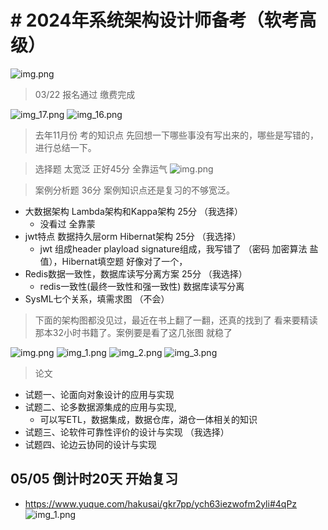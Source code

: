 # # 2024年系统架构设计师备考（软考高级）

![img.png](img.png)

> 03/22 报名通过 缴费完成


![img_17.png](image/img_17.png)
![img_16.png](image/img_16.png)

> 去年11月份 考的知识点 先回想一下哪些事没有写出来的，哪些是写错的，进行总结一下。

> 选择题 太宽泛 正好45分 全靠运气
![img.png](image/img_22.png)

> 案例分析题 36分 案例知识点还是复习的不够宽泛。

- 大数据架构 Lambda架构和Kappa架构 25分 （我选择）
    - 没看过 全靠蒙
- jwt特点 数据持久层orm Hibernat架构 25分 （我选择）
    - jwt 组成header playload signature组成，我写错了 （密码 加密算法 盐值），Hibernat填空题 好像对了一个，
- Redis数据一致性，数据库读写分离方案 25分 （我选择）
    - redis一致性(最终一致性和强一致性) 数据库读写分离
- SysML七个关系，填需求图 （不会）

> 下面的架构图都没见过，最近在书上翻了一翻，还真的找到了 看来要精读那本32小时书籍了。案例要是看了这几张图 就稳了

![img.png](image/img_18.png)
![img_1.png](image/img_19.png)
![img_2.png](image/img_20.png)
![img_3.png](image/img_21.png)

> 论文

- 试题一、论面向对象设计的应用与实现
- 试题二、论多数据源集成的应用与实现,
  - 可以写ETL，数据集成，数据仓库，湖仓一体相关的知识
- 试题三、论软件可靠性评价的设计与实现 （我选择）
- 试题四、论边云协同的设计与实现

## 05/05 倒计时20天 开始复习

- https://www.yuque.com/hakusai/gkr7pp/ych63iezwofm2yli#4qPz
  ![img_1.png](img_1.png)